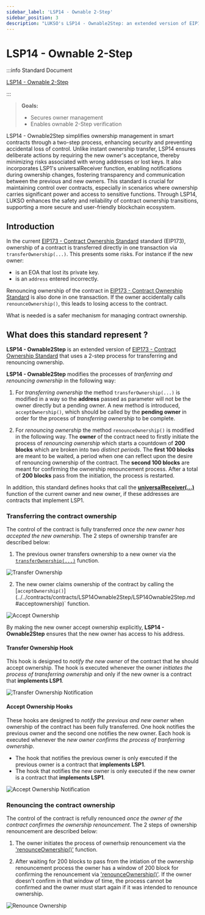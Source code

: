 ```yaml
---
sidebar_label: 'LSP14 - Ownable 2-Step'
sidebar_position: 3
description: "LUKSO's LSP14 - Ownable2Step: an extended version of EIP173 - Contract Ownership Standard for transferring and renouncing ownership."
---
```


# LSP14 - Ownable 2-Step

:::info Standard Document

[LSP14 - Ownable 2-Step](https://github.com/lukso-network/LIPs/blob/main/LSPs/LSP-14-Ownable2Step.md)

:::

> **Goals:**
>
> - Secures owner management
> - Enables ownable 2-Step verification

LSP14 - Ownable2Step simplifies ownership management in smart contracts through a two-step process, enhancing security and preventing accidental loss of control. Unlike instant ownership transfer, LSP14 ensures deliberate actions by requiring the new owner's acceptance, thereby minimizing risks associated with wrong addresses or lost keys. It also incorporates LSP1's universalReceiver function, enabling notifications during ownership changes, fostering transparency and communication between the previous and new owners. This standard is crucial for maintaining control over contracts, especially in scenarios where ownership carries significant power and access to sensitive functions. Through LSP14, LUKSO enhances the safety and reliability of contract ownership transitions, supporting a more secure and user-friendly blockchain ecosystem.

## Introduction

In the current [EIP173 - Contract Ownership Standard](https://eips.ethereum.org/EIPS/eip-173) standard (EIP173), ownership of a contract is transferred directly in one transaction via `transferOwnership(...)`. This presents some risks. For instance if the new owner:

- is an EOA that lost its private key.
- is an `address` entered incorrectly.

Renouncing ownership of the contract in [EIP173 - Contract Ownership Standard](https://eips.ethereum.org/EIPS/eip-173) is also done in one transaction. If the owner accidentally calls `renounceOwnership()`, this leads to losing access to the contract.

What is needed is a safer mechanism for managing contract ownership.

## What does this standard represent ?

**LSP14 - Ownable2Step** is an extended version of [EIP173 - Contract Ownership Standard](https://eips.ethereum.org/EIPS/eip-173) that uses a 2-step process for transferring and renouncing ownership.

**LSP14 - Ownable2Step** modifies the processes of _tranferring and renouncing ownership_ in the following way:

1. For _transferring ownership_ the method `transferOwnership(...)` is modified in a way so the **address** passed as parameter will not be the owner directly but a pending owner. A new method is introduced, `acceptOwnership()`, which should be called by the **pending owner** in order for the process of _transferring ownership_ to be complete.

2. For _renouncing ownership_ the method `renounceOwnership()` is modified in the following way. The **owner** of the contract need to firstly initiate the process of _renouncing ownership_ which starts a countdown of **200 blocks** which are broken into two _distinct periods_. The **first 100 blocks** are meant to be waited, a period when one can reflect upon the desire of renouncing ownership of the contract. The **second 100 blocks** are meant for confirming the ownership renouncement process. After a total of **200 blocks** pass from the initiation, the process is restarted.

In addition, this standard defines hooks that call the **[universalReceiver(...)](../../contracts/contracts/LSP0ERC725Account/LSP0ERC725Account.md#universalreceiver)** function of the current owner and new owner, if these addresses are contracts that implement LSP1.

### Transferring the contract ownership

The control of the contract is fully transferred _once the new owner has accepted the new ownership_. The 2 steps of ownership transfer are described below:

1. The previous owner transfers ownership to a new owner via the [`transferOwnership(...)`](../../contracts/contracts/LSP14Ownable2Step/LSP14Ownable2Step.md#transferownership) function.

![Transfer Ownership](/img/standards/lsp14/transfer-ownership.jpeg)

2. The new owner claims ownership of the contract by calling the [`acceptOwnership()`](../../contracts/contracts/LSP14Ownable2Step/LSP14Ownable2Step.md #acceptownership)` function.

![Accept Ownership](/img/standards/lsp14/accept-ownership.jpeg)

By making the new owner accept ownership explicitly, **LSP14 - Ownable2Step** ensures that the new owner has access to his address.

#### Transfer Ownership Hook

This hook is designed to _notify the new owner_ of the contract that he should accept ownership.
The hook is executed whenever the owner _initiates the process of transferring ownership_ and only if the new owner is a contract that **implements LSP1**.

![Transfer Ownership Notification](/img/standards/lsp14/transfer-ownership-notification.jpeg)

#### Accept Ownership Hooks

These hooks are designed to _notify the previous and new owner_ when ownership of the contract has been fully transferred. One hook notifies the previous owner and the second one notifies the new owner.
Each hook is executed whenever the _new owner confirms the process of tranferring ownership_.

- The hook that notifies the previous owner is only executed if the previous owner is a contract that **implements LSP1**.
- The hook that notifies the new owner is only executed if the new owner is a contract that **implements LSP1**.

![Accept Ownership Notification](/img/standards/lsp14/accept-ownership-notification.jpeg)

### Renouncing the contract ownership

The control of the contract is refully renounced _once the owner of the contract confirmes the ownership renouncement_. The 2 steps of ownership renouncement are described below:

1. The owner initiates the process of ownerhsip renouncement via the ['renounceOwnership()'](../../contracts/contracts/LSP14Ownable2Step/LSP14Ownable2Step.md#renounceownership) function.

2. After waiting for 200 blocks to pass from the intiation of the ownership renouncement process the owner has a window of 200 block for confirming the renouncement via ['renounceOwnership()'](../../contracts/contracts/LSP14Ownable2Step/LSP14Ownable2Step.md#renounceownership). If the owner doesn't confirm in that window of time, the process cannot be confirmed and the owner must start again if it was intended to renounce ownership.

![Renounce Ownership](/img/standards/lsp14/renounce-ownership.jpeg)
